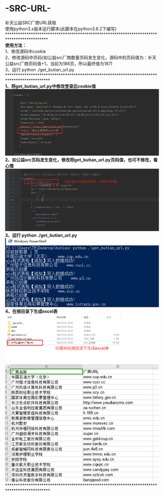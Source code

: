 # -SRC-URL-
补天公益SRC厂商URL获取<br />
使用python3.x版本运行脚本(此脚本在python3.8.2下编写)<br />
*******************************************************************************************<br />
**使用方法：**<br />
  1、修改源码中cookie<br />
  2、修改源码中页码(如公益src厂商数量页码发生变化，源码中的页码值为：补天公益src厂商页码值+1，当前为186页，所以最终值为187)<br />
  3、运行  python ./get_butian_url.py<br />
********************************************************************************************<br />
**1、将get_butian_url.py中修改登录后cookie值**<br />
![Image text](https://github.com/time55/-SRC-URL-/blob/main/%E4%BF%AE%E6%94%B9cookie%E5%8F%82%E6%95%B0.png)<br />
**2、如公益src页码发生变化，修改将get_butian_url.py页码值，也可不修改，看心情**<br />
![Image text](https://github.com/time55/-SRC-URL-/blob/main/%E4%BF%AE%E6%94%B9%E9%A1%B5%E9%9D%A2%E5%80%BC.png)<br />
**3、运行  python ./get_butian_url.py**  <br />
![Image text](https://github.com/time55/-SRC-URL-/blob/main/%E8%BF%90%E8%A1%8C.png)<br />
**4、在根目录下生成excel表**<br />
![Image text](https://github.com/time55/-SRC-URL-/blob/main/%E4%BA%A7%E7%94%9F%E7%BB%93%E6%9E%9C.png)<br />
![Image text](https://github.com/time55/-SRC-URL-/blob/main/%E8%BF%90%E8%A1%8C%E7%BB%93%E6%9E%9C2.png)<br />
********************************************************************************************<br />


